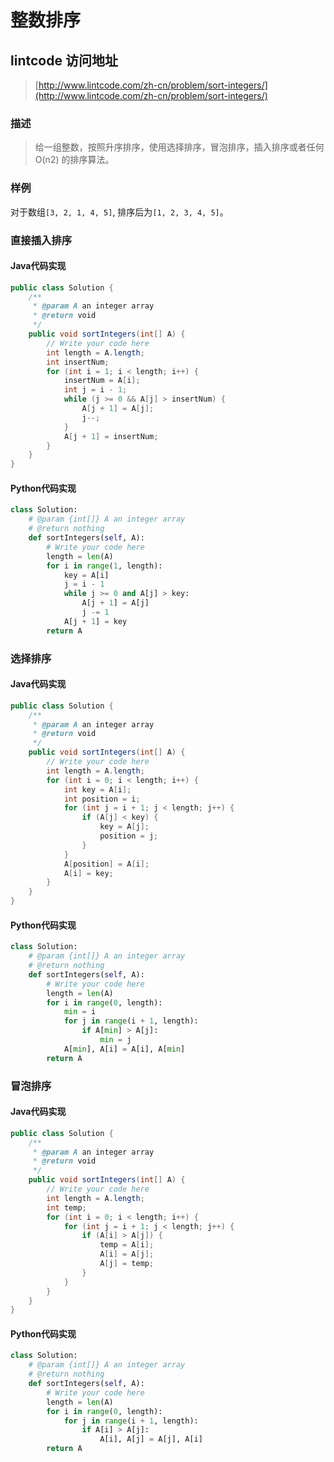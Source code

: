 # 整数排序



## lintcode 访问地址

> [http://www.lintcode.com/zh-cn/problem/sort-integers/](http://www.lintcode.com/zh-cn/problem/sort-integers/)

### 描述

> 给一组整数，按照升序排序，使用选择排序，冒泡排序，插入排序或者任何 O(n2) 的排序算法。

### 样例

对于数组`[3, 2, 1, 4, 5]`, 排序后为`[1, 2, 3, 4, 5]`。

### 直接插入排序

#### Java代码实现

```java
public class Solution {
    /**
     * @param A an integer array
     * @return void
     */
    public void sortIntegers(int[] A) {
        // Write your code here
        int length = A.length;
        int insertNum;
        for (int i = 1; i < length; i++) {
            insertNum = A[i];
            int j = i - 1;
            while (j >= 0 && A[j] > insertNum) {
                A[j + 1] = A[j];
                j--;
            }
            A[j + 1] = insertNum;
        }
    }
}
```

#### Python代码实现

```python
class Solution:
    # @param {int[]} A an integer array
    # @return nothing
    def sortIntegers(self, A):
        # Write your code here
        length = len(A)
        for i in range(1, length):
            key = A[i]
            j = i - 1
            while j >= 0 and A[j] > key:
                A[j + 1] = A[j]
                j -= 1
            A[j + 1] = key
        return A
```

### 选择排序

#### Java代码实现

```java
public class Solution {
    /**
     * @param A an integer array
     * @return void
     */
    public void sortIntegers(int[] A) {
        // Write your code here
        int length = A.length;
        for (int i = 0; i < length; i++) {
            int key = A[i];
            int position = i;
            for (int j = i + 1; j < length; j++) {
                if (A[j] < key) {
                    key = A[j];
                    position = j;
                }
            }
            A[position] = A[i];
            A[i] = key;
        }
    }
}
```

#### Python代码实现

```python
class Solution:
    # @param {int[]} A an integer array
    # @return nothing
    def sortIntegers(self, A):
        # Write your code here
        length = len(A)
        for i in range(0, length):
            min = i
            for j in range(i + 1, length):
                if A[min] > A[j]:
                    min = j
            A[min], A[i] = A[i], A[min]
        return A
```

### 冒泡排序

#### Java代码实现

```java
public class Solution {
    /**
     * @param A an integer array
     * @return void
     */
    public void sortIntegers(int[] A) {
        // Write your code here
        int length = A.length;
        int temp;
        for (int i = 0; i < length; i++) {
            for (int j = i + 1; j < length; j++) {
                if (A[i] > A[j]) {
                    temp = A[i];
                    A[i] = A[j];
                    A[j] = temp;
                }
            }
        }
    }
}
```

#### Python代码实现

```python
class Solution:
    # @param {int[]} A an integer array
    # @return nothing
    def sortIntegers(self, A):
        # Write your code here
        length = len(A)
        for i in range(0, length):
            for j in range(i + 1, length):
                if A[i] > A[j]:
                    A[i], A[j] = A[j], A[i]
        return A
```

